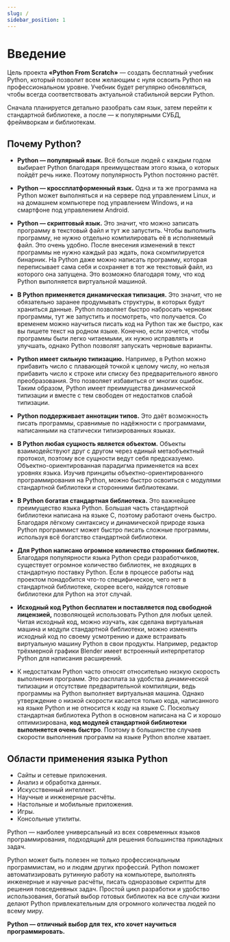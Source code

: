 ```yaml
---
slug: /
sidebar_position: 1
---
```


# Введение

Цель проекта **«Python From Scratch»** — создать бесплатный учебник Python, который позволит всем желающим с нуля освоить Python на профессиональном уровне. Учебник будет регулярно обновляться, чтобы всегда соответствовать актуальной стабильной версии Python.

Сначала планируется детально разобрать сам язык, затем перейти к стандартной библиотеке, а после — к популярными СУБД, фреймворкам и библиотекам.

## Почему Python?

- **Python — популярный язык.** Всё больше людей с каждым годом выбирает Python благодаря преимуществам этого языка, о которых пойдёт речь ниже. Поэтому популярность Python постоянно растёт.

- **Python — кроссплатформенный язык.** Одна и та же программа на Python может выполняться и на сервере под управлением Linux, и на домашнем компьютере под управлением Windows, и на смартфоне под управлением Android.

- **Python — скриптовый язык.** Это значит, что можно записать программу в текстовый файл и тут же запустить. Чтобы выполнить программу, не нужно отдельно компилировать её в исполняемый файл. Это очень удобно. После внесения изменений в текст программы не нужно каждый раз ждать, пока скомпилируется бинарник. На Python даже можно написать программу, которая переписывает сама себя и сохраняет в тот же текстовый файл, из которого она запущена. Это возможно благодаря тому, что код Python выполняется виртуальной машиной.

- **В Python применяется динамическая типизация.** Это значит, что не обязательно заранее продумывать структуры, в которых будут храниться данные. Python позволяет быстро набросать черновик программы, тут же запустить и посмотреть, что получается. Со временем можно научиться писать код на Python так же быстро, как вы пишете текст на родном языке. Конечно, если хочется, чтобы программы были легко читаемыми, их нужно исправлять и улучшать, однако Python позволят запускать черновые варианты.

- **Python имеет сильную типизацию.** Например, в Python можно прибавить число с плавающей точкой к целому числу, но нельзя прибавить число к строке или списку без предварительного явного преобразования. Это позволяет избавиться от многих ошибок. Таким образом, Python имеет преимущества динамической типизации и вместе с тем свободен от недостатков слабой типизации.

- **Python поддерживает аннотации типов.** Это даёт возможность писать программы, сравнимые по надёжности с программами, написанными на статически типизированных языках.

- **В Python любая сущность является объектом.** Объекты взаимодействуют друг с другом через единый метаобъектный протокол, поэтому все сущности ведут себя предсказуемо. Объектно-ориентированная парадигма применяется на всех уровнях языка. Изучив принципы объектно-ориентированного программирования на Python, можно быстро освоиться с модулями стандартной библиотеки и сторонними библиотеками.

- **В Python богатая стандартная библиотека.** Это важнейшее преимущество языка Python. Большая часть стандартной библиотеки написана на языке C, поэтому работают очень быстро. Благодаря лёгкому синтаксису и динамической природе языка Python программист может быстро писать сложные программы, используя всё богатство стандартной библиотеки.

- **Для Python написано огромное количество сторонних библиотек.** Благодаря популярности языка Python среди разработчиков, существует огромное количество библиотек, не входящих в стандартную поставку Python. Если в процессе работы над проектом понадобится что-то специфическое, чего нет в стандартной библиотеке, скорее всего, найдутся готовые библиотеки для Python на этот случай.

- **Исходный код Python бесплатен и поставляется под свободной лицензией,** позволяющей использовать Python для любых целей. Читая исходный код, можно изучать, как сделана виртуальная машина и модули стандартной библиотеки, можно изменять исходный код по своему усмотрению и даже встраивать виртуальную машину Python в свои продукты. Например, редактор трёхмерной графики Blender имеет встроенный интерпретатор Python для написания расширений.

- К недостаткам Python часто относят относительно низкую скорость выполнения программ. Это расплата за удобства динамической типизации и отсутствие предварительной компиляции, ведь программы на Python выполняет виртуальная машина. Однако утверждение о низкой скорости касается только кода, написанного на языке Python и не относится к коду на языке C. Поскольку стандартная библиотека Python в основном написана на C и хорошо оптимизирована, **код модулей стандартной библиотеки выполняется очень быстро**. Поэтому в большинстве случаев скорости выполнения программ на языке Python вполне хватает.

## Области применения языка Python

- Сайты и сетевые приложения.
- Анализ и обработка данных.
- Искусственный интеллект.
- Научные и инженерные расчёты.
- Настольные и мобильные приложения.
- Игры.
- Консольные утилиты.

Python — наиболее универсальный из всех современных языков программирования, подходящий для решения большинства прикладных задач.

Python может быть полезен не только профессиональным программистам, но и людям других профессий. Python поможет автоматизировать рутинную работу на компьютере, выполнять инженерные и научные расчёты, писать одноразовые скрипты для решения повседневных задач. Простой цикл разработки и удобство использования, богатый выбор готовых библиотек на все случаи жизни делают Python привлекательным для огромного количества людей по всему миру.

**Python — отличный выбор для тех, кто хочет научиться программировать.**
